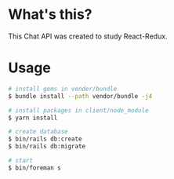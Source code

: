 # What's this?

This Chat API was created to study React-Redux.

# Usage
```sh
# install gems in vender/bundle
$ bundle install --path vendor/bundle -j4

# install packages in client/node_module
$ yarn install

# create database
$ bin/rails db:create
$ bin/rails db:migrate

# start
$ bin/foreman s
```